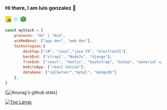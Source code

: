 ### Hi there, I am luis gonzalez 👋
<code><img height="20" src="https://raw.githubusercontent.com/github/explore/80688e429a7d4ef2fca1e82350fe8e3517d3494d/topics/javascript/javascript.png"></code>
<code><img height="20" src="https://raw.githubusercontent.com/github/explore/80688e429a7d4ef2fca1e82350fe8e3517d3494d/topics/react/react.png"></code>
<code><img height="20" src="https://raw.githubusercontent.com/github/explore/80688e429a7d4ef2fca1e82350fe8e3517d3494d/topics/nodejs/nodejs.png"></code>    
<!--
**luisgonzales123/luisgonzales123** is a ✨ _special_ ✨ repository because its `README.md` (this file) appears on your GitHub profile.
-->
```js
const myStack = {
    pronouns: "He" | "Him",
    askMeAbout: ["app dev", "web dev"],
    technologies:{
        desktop:["c#", "java","java FX", "electronJS"],
        backEnd: ["strapi", "NodeJs", "django"],
        fronEnd: ["react", "nextjs", "bootstrap", "bulma", "material ui"],
        mobileApp: ["react native"],
        database: ["sqlServer","mySql", "mongodb"]
    },
}
```

[![Anurag's github stats](https://github-readme-stats.vercel.app/api?username=luisgonzales123&show_icons=true&theme=react)]

[![Top Langs](https://github-readme-stats.vercel.app/api/top-langs/?username=luisgonzales123&show_icons=true&theme=react)](https://github.com/luisgonzales123)


